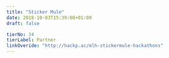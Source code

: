 ```yaml
---
title: "Sticker Mule"
date: 2018-10-03T15:39:08+01:00
draft: false

tierNo: 34
tierLabel: Partner
linkOveride: "http://hackp.ac/mlh-stickermule-hackathons"
---
```


